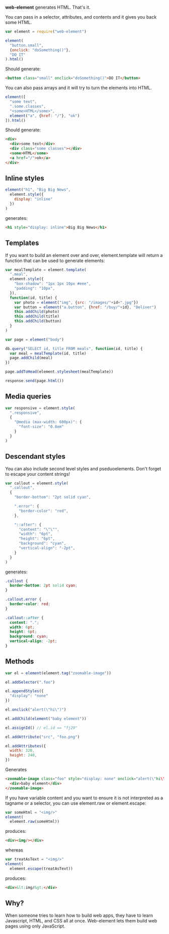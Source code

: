 **web-element** generates HTML. That's it.

You can pass in a selector, attributes, and contents and it gives you back some HTML.

```javascript
var element = require("web-element")

element(
  "button.small", 
  {onclick: "doSomething()"},
  "DO IT"
).html()
```

Should generate:

```html
<button class="small" onclick="doSomething()">DO IT</button>
```

You can also pass arrays and it will try to turn the elements into HTML.

```javascript
element([
  "some text",
  ".some.classes",
  "<some>HTML</some>",
  element("a", {href: "/"}, "ok")
]).html()
```

Should generate:

```html
<div>
  <div>some text</div>
  <div class="some classes"></div>
  <some>HTML</some>
  <a href="/">ok</a>
</div>
```

## Inline styles

```javascript
element("h1", "Big Big News",
  element.style({
    display: "inline"
  })
)
```

generates:

```html
<h1 style="display: inline">Big Big News</h1>
```

## Templates

If you want to build an element over and over, element.template will return a function that can be used to generate elements:

```javascript
var mealTemplate = element.template(
  ".meal",
  element.style({
    "box-shadow": "1px 1px 10px #eee",
    "padding": "10px",
  }),
  function(id, title) {
    var photo = element("img", {src: "/images/"+id+".jpg"})
    var button = element("a.button", {href: "/buy/"+id}, "Deliver")
    this.addChild(photo)
    this.addChild(title)
    this.addChild(button)
  }
)

var page = element("body")

db.query("SELECT id, title FROM meals", function(id, title) {
  var meal = mealTemplate(id, title)
  page.addChild(meal)
})

page.addToHead(element.stylesheet(mealTemplate))

response.send(page.html())
```

## Media queries

```javascript
var responsive = element.style(
  ".responsive",
  {
    "@media (max-width: 600px)": {
      "font-size": "0.8em"
    }
  }
)
```

## Descendant styles

You can also include second level styles and pseduoelements. Don't forget to escape your content strings!

```javascript
var callout = element.style(
  ".callout",
  {
    "border-bottom": "2pt solid cyan",

    ".error": {
      "border-color": "red",
    },

    "::after": {
      "content": "\"\"",
      "width": "6pt",
      "height": "6pt",
      "background": "cyan",
      "vertical-align": "-2pt",
    }
  }
)
```

generates:

```css
.callout {
  border-bottom: 2pt solid cyan;
}

.callout.error {
  border-color: red;
}

.callout::after {
  content: ".";
  width: 6pt;
  height: 6pt;
  background: cyan;
  vertical-align: -2pt;
}
```

## Methods

```javascript
var el = element(element.tag("zoomable-image"))

el.addSelector(".foo")

el.appendStyles({
  "display": "none"
})

el.onclick("alert(\"hi\")")

el.addChild(element("baby element"))

el.assignId() // el.id == "fj29"

el.addAttribute("src", "foo.png")

el.addAttributes({
  width: 320,
  height: 240,
})
```

Generates

```html
<zoomable-image class="foo" style="display: none" onclick="alert(\"hi\")" id="fj29" src="foo.png" width="320" height="240">
  <div>baby element</div>
</zoomable-image>
```

If you have variable content and you want to ensure it is not interpreted as a tagname or a selector, you can use element.raw or element.escape:

```javascript
var someHtml = "<img/>"
element(
  element.raw(someHtml))
```
produces:
```html
<div><img/></div>
```
whereas
```javascript
var treatAsText = "<img/>"
element(
  element.escape(treatAsText))
```
produces:
```html
<div>&lt;img/&gt;</div>
```

## Why?

When someone tries to learn how to build web apps, they have to learn Javascript, HTML, and CSS all at once. Web-element lets them build web pages using only JavaScript.
